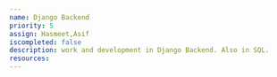 ```yaml
---
name: Django Backend
priority: 5
assign: Hasmeet,Asif
iscompleted: false
description: work and development in Django Backend. Also in SQL.
resources:
---
```

